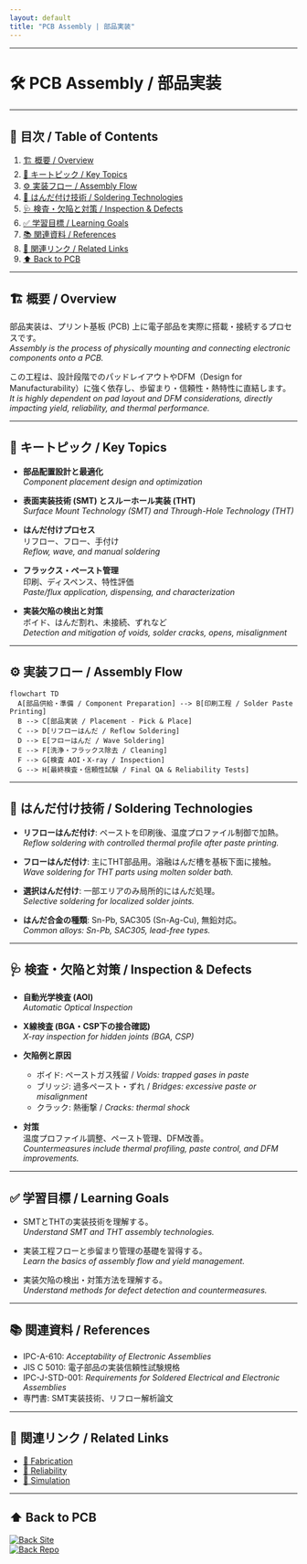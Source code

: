 ```yaml
---
layout: default
title: "PCB Assembly | 部品実装" 
---
```


---

# 🛠 PCB Assembly / 部品実装

---

## 📑 目次 / Table of Contents
1. [🏗 概要 / Overview](#-概要--overview)  
2. [🔑 キートピック / Key Topics](#-キートピック--key-topics)  
3. [⚙️ 実装フロー / Assembly Flow](#️-実装フロー--assembly-flow)  
4. [🧪 はんだ付け技術 / Soldering Technologies](#-はんだ付け技術--soldering-technologies)  
5. [🩺 検査・欠陥と対策 / Inspection & Defects](#-検査欠陥と対策--inspection--defects)  
6. [✅ 学習目標 / Learning Goals](#-学習目標--learning-goals)  
7. [📚 関連資料 / References](#-関連資料--references)  
8. [🔗 関連リンク / Related Links](#-関連リンク--related-links)  
9. [⬆️ Back to PCB](#️-back-to-pcb)  

---

## 🏗 概要 / Overview
部品実装は、プリント基板 (PCB) 上に電子部品を実際に搭載・接続するプロセスです。  
*Assembly is the process of physically mounting and connecting electronic components onto a PCB.*  

この工程は、設計段階でのパッドレイアウトやDFM（Design for Manufacturability）に強く依存し、歩留まり・信頼性・熱特性に直結します。  
*It is highly dependent on pad layout and DFM considerations, directly impacting yield, reliability, and thermal performance.*  

---

## 🔑 キートピック / Key Topics
- **部品配置設計と最適化**  
  *Component placement design and optimization*  

- **表面実装技術 (SMT) とスルーホール実装 (THT)**  
  *Surface Mount Technology (SMT) and Through-Hole Technology (THT)*  

- **はんだ付けプロセス**  
  リフロー、フロー、手付け  
  *Reflow, wave, and manual soldering*  

- **フラックス・ペースト管理**  
  印刷、ディスペンス、特性評価  
  *Paste/flux application, dispensing, and characterization*  

- **実装欠陥の検出と対策**  
  ボイド、はんだ割れ、未接続、ずれなど  
  *Detection and mitigation of voids, solder cracks, opens, misalignment*  

---

## ⚙️ 実装フロー / Assembly Flow

```mermaid
flowchart TD
  A[部品供給・準備 / Component Preparation] --> B[印刷工程 / Solder Paste Printing]
  B --> C[部品実装 / Placement - Pick & Place]
  C --> D[リフローはんだ / Reflow Soldering]
  D --> E[フローはんだ / Wave Soldering]
  E --> F[洗浄・フラックス除去 / Cleaning]
  F --> G[検査 AOI・X-ray / Inspection]
  G --> H[最終検査・信頼性試験 / Final QA & Reliability Tests]
```

---

## 🧪 はんだ付け技術 / Soldering Technologies
- **リフローはんだ付け**: ペーストを印刷後、温度プロファイル制御で加熱。  
  *Reflow soldering with controlled thermal profile after paste printing.*  

- **フローはんだ付け**: 主にTHT部品用。溶融はんだ槽を基板下面に接触。  
  *Wave soldering for THT parts using molten solder bath.*  

- **選択はんだ付け**: 一部エリアのみ局所的にはんだ処理。  
  *Selective soldering for localized solder joints.*  

- **はんだ合金の種類**: Sn-Pb, SAC305 (Sn-Ag-Cu), 無鉛対応。  
  *Common alloys: Sn-Pb, SAC305, lead-free types.*  

---

## 🩺 検査・欠陥と対策 / Inspection & Defects
- **自動光学検査 (AOI)**  
  *Automatic Optical Inspection*  

- **X線検査 (BGA・CSP下の接合確認)**  
  *X-ray inspection for hidden joints (BGA, CSP)*  

- **欠陥例と原因**  
  - ボイド: ペーストガス残留 / *Voids: trapped gases in paste*  
  - ブリッジ: 過多ペースト・ずれ / *Bridges: excessive paste or misalignment*  
  - クラック: 熱衝撃 / *Cracks: thermal shock*  

- **対策**  
  温度プロファイル調整、ペースト管理、DFM改善。  
  *Countermeasures include thermal profiling, paste control, and DFM improvements.*  

---

## ✅ 学習目標 / Learning Goals
- SMTとTHTの実装技術を理解する。  
  *Understand SMT and THT assembly technologies.*  

- 実装工程フローと歩留まり管理の基礎を習得する。  
  *Learn the basics of assembly flow and yield management.*  

- 実装欠陥の検出・対策方法を理解する。  
  *Understand methods for defect detection and countermeasures.*  

---

## 📚 関連資料 / References
- IPC-A-610: *Acceptability of Electronic Assemblies*  
- JIS C 5010: 電子部品の実装信頼性試験規格  
- IPC-J-STD-001: *Requirements for Soldered Electrical and Electronic Assemblies*  
- 専門書: SMT実装技術、リフロー解析論文  

---

## 🔗 関連リンク / Related Links
- [📖 Fabrication](./fabrication.md)  
- [📖 Reliability](./reliability.md)  
- [📖 Simulation](./simulation.md)  

---

## ⬆️ Back to PCB
[![Back Site](https://img.shields.io/badge/⬆️%20Back-Site-brightgreen?logo=githubpages)](https://samizo-aitl.github.io/Edusemi-Plus/Assembly-Integration/PCB/)  
[![Back Repo](https://img.shields.io/badge/⬆️%20Back-Repo-blue?logo=github)](https://github.com/Samizo-AITL/Edusemi-Plus/tree/main/Assembly-Integration/PCB)
